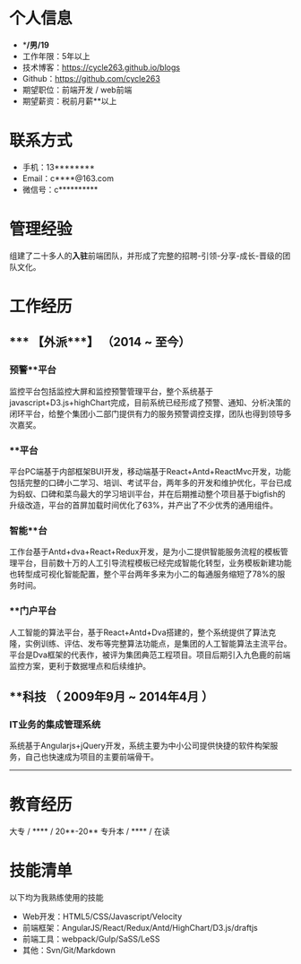 # 个人信息

 - ***/男/19** 
 - 工作年限：5年以上
 - 技术博客：https://cycle263.github.io/blogs
 - Github：https://github.com/cycle263
 - 期望职位：前端开发 / web前端
 - 期望薪资：税前月薪**以上

# 联系方式

- 手机：13********
- Email：c****@163.com
- 微信号：c**********

# 管理经验

组建了二十多人的****入驻****前端团队，并形成了完整的招聘-引领-分享-成长-晋级的团队文化。

# 工作经历

## *** 【外派***】 （2014 ~ 至今）

### 预警**平台 

监控平台包括监控大屏和监控预警管理平台，整个系统基于javascript+D3.js+highChart完成，目前系统已经形成了预警、通知、分析决策的闭环平台，给整个集团小二部门提供有力的服务预警调控支撑，团队也得到领导多次嘉奖。


### **平台 

平台PC端基于内部框架BUI开发，移动端基于React+Antd+ReactMvc开发，功能包括完整的口碑小二学习、培训、考试平台，两年多的开发和维护优化，平台已成为蚂蚁、口碑和菜鸟最大的学习培训平台，并在后期推动整个项目基于bigfish的升级改造，平台的首屏加载时间优化了63%，并产出了不少优秀的通用组件。


### 智能**台

工作台基于Antd+dva+React+Redux开发，是为小二提供智能服务流程的模板管理平台，目前数十万的人工引导流程模板已经完成智能化转型，业务模板新建功能也转型成可视化智能配置，整个平台两年多来为小二的每通服务缩短了78%的服务时间。


### **门户平台

人工智能的算法平台，基于React+Antd+Dva搭建的，整个系统提供了算法克隆，实例训练、评估、发布等完整算法功能点，是集团的人工智能算法主流平台。平台是Dva框架的代表作，被评为集团典范工程项目。项目后期引入九色鹿的前端监控方案，更利于数据埋点和后续维护。


  
## **科技 （ 2009年9月 ~ 2014年4月 ）

### IT业务的集成管理系统

系统基于Angularjs+jQuery开发，系统主要为中小公司提供快捷的软件构架服务，自己也快速成为项目的主要前端骨干。

--- 

# 教育经历

大专 / **** / 20**-20**
专升本 / **** / 在读

# 技能清单

以下均为我熟练使用的技能

- Web开发：HTML5/CSS/Javascript/Velocity
- 前端框架：AngularJS/React/Redux/Antd/HighChart/D3.js/draftjs
- 前端工具：webpack/Gulp/SaSS/LeSS
- 其他：Svn/Git/Markdown
      